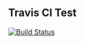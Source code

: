 ## Travis CI Test

[![Build Status](https://travis-ci.com/Kayx23/random.svg?branch=master)](https://travis-ci.com/Kayx23/random)